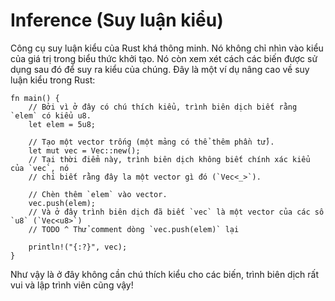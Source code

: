# Inference (Suy luận kiểu)

Công cụ suy luận kiểu của Rust khá thông minh. Nó không chỉ nhìn vào
kiểu của giá trị trong biểu thức khởi tạo. Nó còn xem xét cách các biến 
được sử dụng sau đó để suy ra kiểu của chúng. Đây là một ví dụ nâng cao 
về suy luận kiểu trong Rust:

```rust,editable
fn main() {
    // Bởi vì ở đây có chú thích kiểu, trình biên dịch biết rằng `elem` có kiểu u8.
    let elem = 5u8;

    // Tạo một vector trống (một mảng có thể thêm phần tử).
    let mut vec = Vec::new();
    // Tại thời điểm này, trình biên dịch không biết chính xác kiểu của `vec`, nó
    // chỉ biết rằng đây la một vector gì đó (`Vec<_>`).

    // Chèn thêm `elem` vào vector.
    vec.push(elem);
    // Và ở đây trình biên dịch đã biết `vec` là một vector của các số `u8` (`Vec<u8>`)
    // TODO ^ Thử comment dòng `vec.push(elem)` lại

    println!("{:?}", vec);
}
```

Như vậy là ở đây không cần chú thích kiểu cho các biến, trình biên dịch rất vui và 
lập trình viên cũng vậy!
